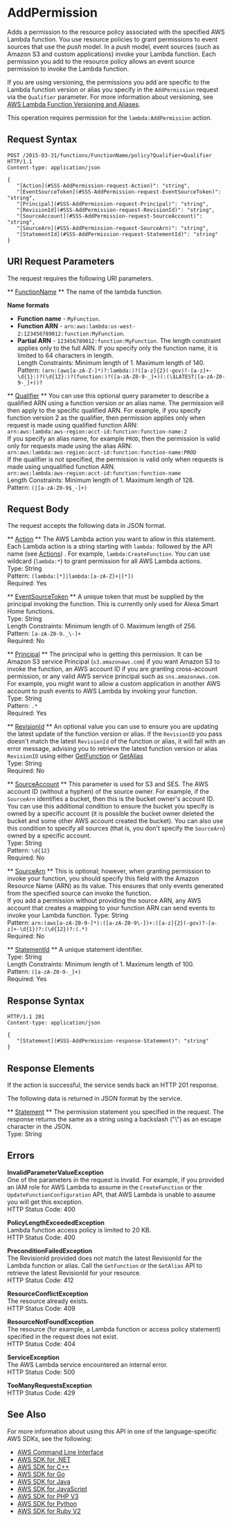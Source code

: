 # AddPermission<a name="API_AddPermission"></a>

Adds a permission to the resource policy associated with the specified AWS Lambda function\. You use resource policies to grant permissions to event sources that use the *push* model\. In a *push* model, event sources \(such as Amazon S3 and custom applications\) invoke your Lambda function\. Each permission you add to the resource policy allows an event source permission to invoke the Lambda function\. 

If you are using versioning, the permissions you add are specific to the Lambda function version or alias you specify in the `AddPermission` request via the `Qualifier` parameter\. For more information about versioning, see [AWS Lambda Function Versioning and Aliases](https://docs.aws.amazon.com/lambda/latest/dg/versioning-aliases.html)\. 

This operation requires permission for the `lambda:AddPermission` action\.

## Request Syntax<a name="API_AddPermission_RequestSyntax"></a>

```
POST /2015-03-31/functions/FunctionName/policy?Qualifier=Qualifier HTTP/1.1
Content-type: application/json

{
   "[Action](#SSS-AddPermission-request-Action)": "string",
   "[EventSourceToken](#SSS-AddPermission-request-EventSourceToken)": "string",
   "[Principal](#SSS-AddPermission-request-Principal)": "string",
   "[RevisionId](#SSS-AddPermission-request-RevisionId)": "string",
   "[SourceAccount](#SSS-AddPermission-request-SourceAccount)": "string",
   "[SourceArn](#SSS-AddPermission-request-SourceArn)": "string",
   "[StatementId](#SSS-AddPermission-request-StatementId)": "string"
}
```

## URI Request Parameters<a name="API_AddPermission_RequestParameters"></a>

The request requires the following URI parameters\.

 ** [FunctionName](#API_AddPermission_RequestSyntax) **   <a name="SSS-AddPermission-request-FunctionName"></a>
The name of the lambda function\.  

**Name formats**
+  **Function name** \- `MyFunction`\.
+  **Function ARN** \- `arn:aws:lambda:us-west-2:123456789012:function:MyFunction`\.
+  **Partial ARN** \- `123456789012:function:MyFunction`\.
The length constraint applies only to the full ARN\. If you specify only the function name, it is limited to 64 characters in length\.  
Length Constraints: Minimum length of 1\. Maximum length of 140\.  
Pattern: `(arn:(aws[a-zA-Z-]*)?:lambda:)?([a-z]{2}(-gov)?-[a-z]+-\d{1}:)?(\d{12}:)?(function:)?([a-zA-Z0-9-_]+)(:(\$LATEST|[a-zA-Z0-9-_]+))?` 

 ** [Qualifier](#API_AddPermission_RequestSyntax) **   <a name="SSS-AddPermission-request-Qualifier"></a>
You can use this optional query parameter to describe a qualified ARN using a function version or an alias name\. The permission will then apply to the specific qualified ARN\. For example, if you specify function version 2 as the qualifier, then permission applies only when request is made using qualified function ARN:  
 `arn:aws:lambda:aws-region:acct-id:function:function-name:2`   
If you specify an alias name, for example `PROD`, then the permission is valid only for requests made using the alias ARN:  
 `arn:aws:lambda:aws-region:acct-id:function:function-name:PROD`   
If the qualifier is not specified, the permission is valid only when requests is made using unqualified function ARN\.  
 `arn:aws:lambda:aws-region:acct-id:function:function-name`   
Length Constraints: Minimum length of 1\. Maximum length of 128\.  
Pattern: `(|[a-zA-Z0-9$_-]+)` 

## Request Body<a name="API_AddPermission_RequestBody"></a>

The request accepts the following data in JSON format\.

 ** [Action](#API_AddPermission_RequestSyntax) **   <a name="SSS-AddPermission-request-Action"></a>
The AWS Lambda action you want to allow in this statement\. Each Lambda action is a string starting with `lambda:` followed by the API name \(see [Actions](https://docs.aws.amazon.com/lambda/latest/dg/API_Operations.html)\) \. For example, `lambda:CreateFunction`\. You can use wildcard \(`lambda:*`\) to grant permission for all AWS Lambda actions\.   
Type: String  
Pattern: `(lambda:[*]|lambda:[a-zA-Z]+|[*])`   
Required: Yes

 ** [EventSourceToken](#API_AddPermission_RequestSyntax) **   <a name="SSS-AddPermission-request-EventSourceToken"></a>
A unique token that must be supplied by the principal invoking the function\. This is currently only used for Alexa Smart Home functions\.  
Type: String  
Length Constraints: Minimum length of 0\. Maximum length of 256\.  
Pattern: `[a-zA-Z0-9._\-]+`   
Required: No

 ** [Principal](#API_AddPermission_RequestSyntax) **   <a name="SSS-AddPermission-request-Principal"></a>
The principal who is getting this permission\. It can be Amazon S3 service Principal \(`s3.amazonaws.com`\) if you want Amazon S3 to invoke the function, an AWS account ID if you are granting cross\-account permission, or any valid AWS service principal such as `sns.amazonaws.com`\. For example, you might want to allow a custom application in another AWS account to push events to AWS Lambda by invoking your function\.   
Type: String  
Pattern: `.*`   
Required: Yes

 ** [RevisionId](#API_AddPermission_RequestSyntax) **   <a name="SSS-AddPermission-request-RevisionId"></a>
An optional value you can use to ensure you are updating the latest update of the function version or alias\. If the `RevisionID` you pass doesn't match the latest `RevisionId` of the function or alias, it will fail with an error message, advising you to retrieve the latest function version or alias `RevisionID` using either [GetFunction](API_GetFunction.md) or [GetAlias](API_GetAlias.md)   
Type: String  
Required: No

 ** [SourceAccount](#API_AddPermission_RequestSyntax) **   <a name="SSS-AddPermission-request-SourceAccount"></a>
This parameter is used for S3 and SES\. The AWS account ID \(without a hyphen\) of the source owner\. For example, if the `SourceArn` identifies a bucket, then this is the bucket owner's account ID\. You can use this additional condition to ensure the bucket you specify is owned by a specific account \(it is possible the bucket owner deleted the bucket and some other AWS account created the bucket\)\. You can also use this condition to specify all sources \(that is, you don't specify the `SourceArn`\) owned by a specific account\.   
Type: String  
Pattern: `\d{12}`   
Required: No

 ** [SourceArn](#API_AddPermission_RequestSyntax) **   <a name="SSS-AddPermission-request-SourceArn"></a>
This is optional; however, when granting permission to invoke your function, you should specify this field with the Amazon Resource Name \(ARN\) as its value\. This ensures that only events generated from the specified source can invoke the function\.  
If you add a permission without providing the source ARN, any AWS account that creates a mapping to your function ARN can send events to invoke your Lambda function\.
Type: String  
Pattern: `arn:(aws[a-zA-Z0-9-]*):([a-zA-Z0-9\-])+:([a-z]{2}(-gov)?-[a-z]+-\d{1})?:(\d{12})?:(.*)`   
Required: No

 ** [StatementId](#API_AddPermission_RequestSyntax) **   <a name="SSS-AddPermission-request-StatementId"></a>
A unique statement identifier\.  
Type: String  
Length Constraints: Minimum length of 1\. Maximum length of 100\.  
Pattern: `([a-zA-Z0-9-_]+)`   
Required: Yes

## Response Syntax<a name="API_AddPermission_ResponseSyntax"></a>

```
HTTP/1.1 201
Content-type: application/json

{
   "[Statement](#SSS-AddPermission-response-Statement)": "string"
}
```

## Response Elements<a name="API_AddPermission_ResponseElements"></a>

If the action is successful, the service sends back an HTTP 201 response\.

The following data is returned in JSON format by the service\.

 ** [Statement](#API_AddPermission_ResponseSyntax) **   <a name="SSS-AddPermission-response-Statement"></a>
The permission statement you specified in the request\. The response returns the same as a string using a backslash \("\\"\) as an escape character in the JSON\.  
Type: String

## Errors<a name="API_AddPermission_Errors"></a>

 **InvalidParameterValueException**   
One of the parameters in the request is invalid\. For example, if you provided an IAM role for AWS Lambda to assume in the `CreateFunction` or the `UpdateFunctionConfiguration` API, that AWS Lambda is unable to assume you will get this exception\.  
HTTP Status Code: 400

 **PolicyLengthExceededException**   
Lambda function access policy is limited to 20 KB\.  
HTTP Status Code: 400

 **PreconditionFailedException**   
The RevisionId provided does not match the latest RevisionId for the Lambda function or alias\. Call the `GetFunction` or the `GetAlias` API to retrieve the latest RevisionId for your resource\.  
HTTP Status Code: 412

 **ResourceConflictException**   
The resource already exists\.  
HTTP Status Code: 409

 **ResourceNotFoundException**   
The resource \(for example, a Lambda function or access policy statement\) specified in the request does not exist\.  
HTTP Status Code: 404

 **ServiceException**   
The AWS Lambda service encountered an internal error\.  
HTTP Status Code: 500

 **TooManyRequestsException**   
HTTP Status Code: 429

## See Also<a name="API_AddPermission_SeeAlso"></a>

For more information about using this API in one of the language\-specific AWS SDKs, see the following:
+  [AWS Command Line Interface](https://docs.aws.amazon.com/goto/aws-cli/lambda-2015-03-31/AddPermission) 
+  [AWS SDK for \.NET](https://docs.aws.amazon.com/goto/DotNetSDKV3/lambda-2015-03-31/AddPermission) 
+  [AWS SDK for C\+\+](https://docs.aws.amazon.com/goto/SdkForCpp/lambda-2015-03-31/AddPermission) 
+  [AWS SDK for Go](https://docs.aws.amazon.com/goto/SdkForGoV1/lambda-2015-03-31/AddPermission) 
+  [AWS SDK for Java](https://docs.aws.amazon.com/goto/SdkForJava/lambda-2015-03-31/AddPermission) 
+  [AWS SDK for JavaScript](https://docs.aws.amazon.com/goto/AWSJavaScriptSDK/lambda-2015-03-31/AddPermission) 
+  [AWS SDK for PHP V3](https://docs.aws.amazon.com/goto/SdkForPHPV3/lambda-2015-03-31/AddPermission) 
+  [AWS SDK for Python](https://docs.aws.amazon.com/goto/boto3/lambda-2015-03-31/AddPermission) 
+  [AWS SDK for Ruby V2](https://docs.aws.amazon.com/goto/SdkForRubyV2/lambda-2015-03-31/AddPermission) 